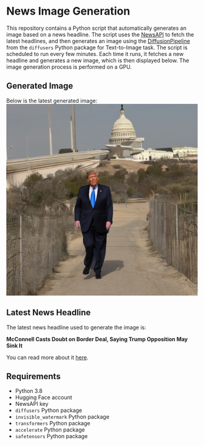 # News Image Generation
This repository contains a Python script that automatically generates an image based on a news headline. The script uses the [NewsAPI](https://newsapi.org/) to fetch the latest headlines, and then generates an image using the [DiffusionPipeline](https://github.com/huggingface/diffusers) from the `diffusers` Python package for Text-to-Image task.
The script is scheduled to run every few minutes. Each time it runs, it fetches a new headline and generates a new image, which is then displayed below. The image generation process is performed on a GPU.

## Generated Image
Below is the latest generated image:
![Generated Image](image.png)

## Latest News Headline
The latest news headline used to generate the image is:

**McConnell Casts Doubt on Border Deal, Saying Trump Opposition May Sink It**

You can read more about it [here](https://news.google.com/rss/articles/CBMiT2h0dHBzOi8vd3d3Lm55dGltZXMuY29tLzIwMjQvMDEvMjUvdXMvcG9saXRpY3MvbWNjb25uZWxsLWJvcmRlci1kZWFsLXRydW1wLmh0bWzSAQA?oc=5).

## Requirements
- Python 3.8
- Hugging Face account
- NewsAPI key
- `diffusers` Python package
- `invisible_watermark` Python package
- `transformers` Python package
- `accelerate` Python package
- `safetensors` Python package
